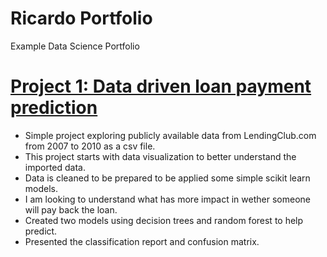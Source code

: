 # Ricardo Portfolio
Example Data Science Portfolio


# [Project 1: Data driven loan payment prediction](https://github.com/hartmann-pereira/D/blob/main/Data_Drive_Loan_Payment_Prediction.ipynb)
* Simple project exploring publicly available data from LendingClub.com from 2007 to 2010 as a csv file.
* This project starts with data visualization to better understand the imported data.
* Data is cleaned to be prepared to be applied some simple scikit learn models.
* I am looking to understand what has more impact in wether someone will pay back the loan.
* Created two models using decision trees and random forest to help predict.
* Presented the classification report and confusion matrix.
